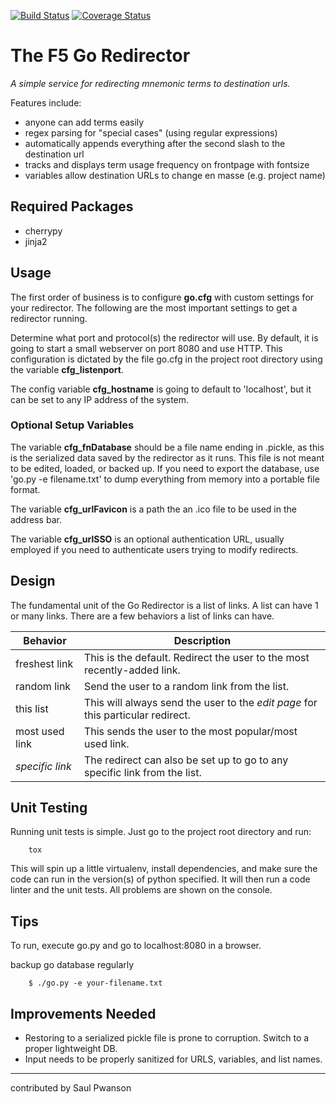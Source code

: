 [![Build Status](https://travis-ci.org/moronbros/f5go.svg?branch=develop)](https://travis-ci.org/moronbros/f5go) [![Coverage Status](https://coveralls.io/repos/github/moronbros/f5go/badge.svg?branch=master)](https://coveralls.io/github/moronbros/f5go?branch=master)

# The F5 Go Redirector

*A simple service for redirecting mnemonic terms to destination urls.*

Features include:

  - anyone can add terms easily
  - regex parsing for "special cases" (using regular expressions)
  - automatically appends everything after the second slash to the destination url
  - tracks and displays term usage frequency on frontpage with fontsize
  - variables allow destination URLs to change en masse (e.g. project name)

## Required Packages

  - cherrypy
  - jinja2

## Usage

The first order of business is to configure **go.cfg** with custom settings for your redirector. The following are the most important settings to get a redirector running.

Determine what port and protocol(s) the redirector will use. By default, it is going to start a small webserver on port 8080 and use HTTP. This configuration is dictated by the file go.cfg in the project root directory using the variable
**cfg_listenport**.

The config variable **cfg_hostname** is going to default to 'localhost', but it can be set to any IP address of the system.

### Optional Setup Variables
The variable **cfg_fnDatabase** should be a file name ending in .pickle, as this is the serialized data saved by the redirector as it runs. This file is not meant to be edited, loaded, or backed up. If you need to export the database, use 'go.py -e filename.txt' to dump everything from memory into a portable file format.

The variable **cfg_urlFavicon** is a path the an .ico file to be used in the address bar.

The variable **cfg_urlSSO** is an optional authentication URL, usually employed if you need to authenticate users trying to modify redirects.

## Design
The fundamental unit of the Go Redirector is a list of links. A list can have 1 or many links. There are a few behaviors a list of links can have.

Behavior  | Description
------------- | -------------
freshest link  | This is the default. Redirect the user to the most recently-added link.
random link  | Send the user to a random link from the list.
this list | This will always send the user to the *edit page* for this particular redirect.
most used link | This sends the user to the most popular/most used link.
*specific link* | The redirect can also be set up to go to any specific link from the list.


## Unit Testing

Running unit tests is simple. Just go to the project root directory and run:

		tox

This will spin up a little virtualenv, install dependencies, and make sure the code can run in the version(s) of python specified. It will then run a code linter and the unit tests. All problems are shown on the console.

## Tips

To run, execute go.py and go to localhost:8080 in a browser.

backup go database regularly

        $ ./go.py -e your-filename.txt

## Improvements Needed

  - Restoring to a serialized pickle file is prone to corruption. Switch to a proper lightweight DB.
  - Input needs to be properly sanitized for URLS, variables, and list names.

---
contributed by Saul Pwanson

